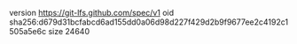 version https://git-lfs.github.com/spec/v1
oid sha256:d679d31bcfabcd6ad155dd0a06d98d227f429d2b9f9677ee2c4192c1505a5e6c
size 24640
